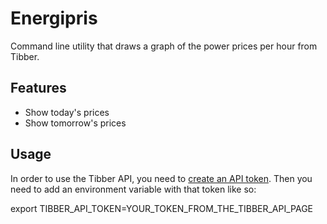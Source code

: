 # Energipris

Command line utility that draws a graph of the power prices per hour from Tibber. 

## Features
- Show today's prices
- Show tomorrow's prices
 
## Usage
In order to use the Tibber API, you need to [create an API token](https://developer.tibber.com/docs/guides/calling-api).
Then you need to add an environment variable with that token like so:

export TIBBER_API_TOKEN=YOUR_TOKEN_FROM_THE_TIBBER_API_PAGE


